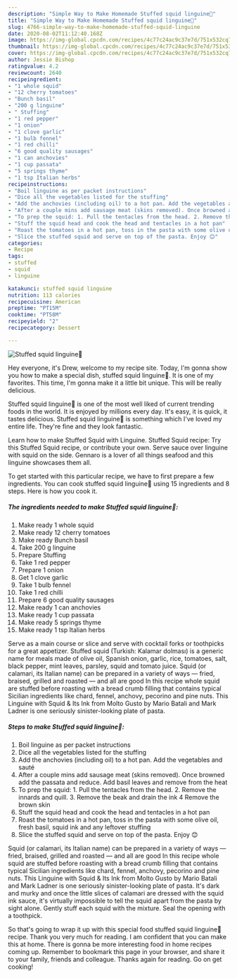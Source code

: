 ```yaml
---
description: "Simple Way to Make Homemade Stuffed squid linguine🦑"
title: "Simple Way to Make Homemade Stuffed squid linguine🦑"
slug: 4766-simple-way-to-make-homemade-stuffed-squid-linguine
date: 2020-08-02T11:12:40.168Z
image: https://img-global.cpcdn.com/recipes/4c77c24ac9c37e7d/751x532cq70/stuffed-squid-linguine🦑-recipe-main-photo.jpg
thumbnail: https://img-global.cpcdn.com/recipes/4c77c24ac9c37e7d/751x532cq70/stuffed-squid-linguine🦑-recipe-main-photo.jpg
cover: https://img-global.cpcdn.com/recipes/4c77c24ac9c37e7d/751x532cq70/stuffed-squid-linguine🦑-recipe-main-photo.jpg
author: Jessie Bishop
ratingvalue: 4.2
reviewcount: 2640
recipeingredient:
- "1 whole squid"
- "12 cherry tomatoes"
- "Bunch basil"
- "200 g linguine"
- " Stuffing"
- "1 red pepper"
- "1 onion"
- "1 clove garlic"
- "1 bulb fennel"
- "1 red chilli"
- "6 good quality sausages"
- "1 can anchovies"
- "1 cup passata"
- "5 springs thyme"
- "1 tsp Italian herbs"
recipeinstructions:
- "Boil linguine as per packet instructions"
- "Dice all the vegetables listed for the stuffing"
- "Add the anchovies (including oil) to a hot pan. Add the vegetables and sauté"
- "After a couple mins add sausage meat (skins removed). Once browned add the passata and reduce. Add basil leaves and remove from the heat"
- "To prep the squid: 1. Pull the tentacles from the head. 2. Remove the innards and quill. 3. Remove the beak and drain the ink 4 Remove the brown skin"
- "Stuff the squid head and cook the head and tentacles in a hot pan"
- "Roast the tomatoes in a hot pan, toss in the pasta with some olive oil, fresh basil, squid ink and any leftover stuffing"
- "Slice the stuffed squid and serve on top of the pasta. Enjoy 😊"
categories:
- Recipe
tags:
- stuffed
- squid
- linguine

katakunci: stuffed squid linguine 
nutrition: 113 calories
recipecuisine: American
preptime: "PT15M"
cooktime: "PT58M"
recipeyield: "2"
recipecategory: Dessert

---
```



![Stuffed squid linguine🦑](https://img-global.cpcdn.com/recipes/4c77c24ac9c37e7d/751x532cq70/stuffed-squid-linguine🦑-recipe-main-photo.jpg)

Hey everyone, it's Drew, welcome to my recipe site. Today, I'm gonna show you how to make a special dish, stuffed squid linguine🦑. It is one of my favorites. This time, I'm gonna make it a little bit unique. This will be really delicious.

Stuffed squid linguine🦑 is one of the most well liked of current trending foods in the world. It is enjoyed by millions every day. It's easy, it is quick, it tastes delicious. Stuffed squid linguine🦑 is something which I've loved my entire life. They're fine and they look fantastic.

Learn how to make Stuffed Squid with Linguine. Stuffed Squid recipe: Try this Stuffed Squid recipe, or contribute your own. Serve sauce over linguine with squid on the side. Gennaro is a lover of all things seafood and this linguine showcases them all.


To get started with this particular recipe, we have to first prepare a few ingredients. You can cook stuffed squid linguine🦑 using 15 ingredients and 8 steps. Here is how you cook it.

<!--inarticleads1-->

##### The ingredients needed to make Stuffed squid linguine🦑:

1. Make ready 1 whole squid
1. Make ready 12 cherry tomatoes
1. Make ready Bunch basil
1. Take 200 g linguine
1. Prepare  Stuffing
1. Take 1 red pepper
1. Prepare 1 onion
1. Get 1 clove garlic
1. Take 1 bulb fennel
1. Take 1 red chilli
1. Prepare 6 good quality sausages
1. Make ready 1 can anchovies
1. Make ready 1 cup passata
1. Make ready 5 springs thyme
1. Make ready 1 tsp Italian herbs


Serve as a main course or slice and serve with cocktail forks or toothpicks for a great appetizer. Stuffed squid (Turkish: Kalamar dolması) is a generic name for meals made of olive oil, Spanish onion, garlic, rice, tomatoes, salt, black pepper, mint leaves, parsley, squid and tomato juice. Squid (or calamari, its Italian name) can be prepared in a variety of ways — fried, braised, grilled and roasted — and all are good In this recipe whole squid are stuffed before roasting with a bread crumb filling that contains typical Sicilian ingredients like chard, fennel, anchovy, pecorino and pine nuts. This Linguine with Squid &amp; Its Ink from Molto Gusto by Mario Batali and Mark Ladner is one seriously sinister-looking plate of pasta. 

<!--inarticleads2-->

##### Steps to make Stuffed squid linguine🦑:

1. Boil linguine as per packet instructions
1. Dice all the vegetables listed for the stuffing
1. Add the anchovies (including oil) to a hot pan. Add the vegetables and sauté
1. After a couple mins add sausage meat (skins removed). Once browned add the passata and reduce. Add basil leaves and remove from the heat
1. To prep the squid: 1. Pull the tentacles from the head. 2. Remove the innards and quill. 3. Remove the beak and drain the ink 4 Remove the brown skin
1. Stuff the squid head and cook the head and tentacles in a hot pan
1. Roast the tomatoes in a hot pan, toss in the pasta with some olive oil, fresh basil, squid ink and any leftover stuffing
1. Slice the stuffed squid and serve on top of the pasta. Enjoy 😊


Squid (or calamari, its Italian name) can be prepared in a variety of ways — fried, braised, grilled and roasted — and all are good In this recipe whole squid are stuffed before roasting with a bread crumb filling that contains typical Sicilian ingredients like chard, fennel, anchovy, pecorino and pine nuts. This Linguine with Squid &amp; Its Ink from Molto Gusto by Mario Batali and Mark Ladner is one seriously sinister-looking plate of pasta. It&#39;s dark and murky and once the little slices of calamari are dressed with the squid ink sauce, it&#39;s virtually impossible to tell the squid apart from the pasta by sight alone. Gently stuff each squid with the mixture. Seal the opening with a toothpick. 

So that's going to wrap it up with this special food stuffed squid linguine🦑 recipe. Thank you very much for reading. I am confident that you can make this at home. There is gonna be more interesting food in home recipes coming up. Remember to bookmark this page in your browser, and share it to your family, friends and colleague. Thanks again for reading. Go on get cooking!
